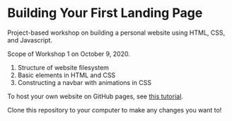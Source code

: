 # Building Your First Landing Page
Project-based workshop on building a personal website using HTML, CSS, and Javascript.

Scope of Workshop 1 on October 9, 2020.
1. Structure of website filesystem 
2. Basic elements in HTML and CSS
3. Constructing a navbar with animations in CSS

To host your own website on GitHub pages, see [this tutorial](https://guides.github.com/features/pages/).

Clone this repository to your computer to make any changes you want to!
